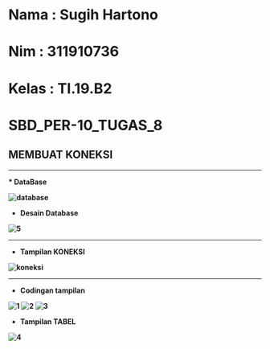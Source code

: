 # Nama : Sugih Hartono
# Nim : 311910736
# Kelas : TI.19.B2
# SBD_PER-10_TUGAS_8

## <b>MEMBUAT KONEKSI<b> ##

<hr>
* <b>DataBase</b>

![database](https://user-images.githubusercontent.com/81239107/125176542-707b3e80-e1fe-11eb-85b7-038fbfa007d5.JPG)


*  <b>Desain Database </b>

![5](https://user-images.githubusercontent.com/81239107/125176541-6fe2a800-e1fe-11eb-9f32-014a0a591bb7.JPG)


<hr>

* <b>Tampilan KONEKSI</b>

![koneksi](https://user-images.githubusercontent.com/81239107/125176544-72dd9880-e1fe-11eb-8a7c-8bdcebb08a0d.JPG)

<hr>

* <b> Codingan tampilan</b>

![1](https://user-images.githubusercontent.com/81239107/125176534-6bb68a80-e1fe-11eb-831a-fe7d5f5cf63d.JPG)
![2](https://user-images.githubusercontent.com/81239107/125176535-6ce7b780-e1fe-11eb-9527-7fce68f3e2f9.JPG)
![3](https://user-images.githubusercontent.com/81239107/125176536-6d804e00-e1fe-11eb-9ee7-c157d38a16e9.JPG)



* <b>Tampilan TABEL</b>

![4](https://user-images.githubusercontent.com/81239107/125176539-6eb17b00-e1fe-11eb-9136-20ab08d15b8a.JPG)
